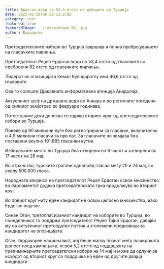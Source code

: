 ```yaml
---
title: Ердоган води со 53,4 отсто на изборите во Турција
date: 2023-05-29T06:30:13.279Z
category: свет
featured: true
featuredImage: ../img/erdogan-54-.jpg
author: Вардарски
---
```

Претседателските избори во Турција завршија и почна пребројувањето на гласачките ливчиња.

Претседателот Реџеп Ердоган води со 53,4 отсто од гласовите со преброени 82 отсто од гласачките ливчиња.

Лидерот на опозицијата Кемал Кулчдароглу има 46,6 отсто од гласовите.

Ова го соопшти Државната информативна агенција Анадолија.

Актуелниот шеф на државата води во Анкара и во регионите погодени од силниот земјотрес во февруари годинава.

Потсетуваме дека денеска се одржа вториот круг од претседателските избори во Турција.

Повеќе од 60 милиони луѓе беа регистрирани за гласање, вклучително и 4,9 милиони гласачи за прв пат. За гласачите во земјава беа поставени вкупно 191.885 гласачки кутии.

Избирачките места во Турција беа отворени во 8 часот и затворени во 17 часот на 28 мај.

Во странство, турските граѓани однапред гласаа меѓу 20 и 24 мај, со околу 500.000 гласа.

Народната алијанса на претседателот Реџеп Ердоган освои мнозинство во парламентот додека претседателската трка продолжува во вториот круг.

Во првиот круг ниту еден кандидат не освои целосно мнозинство, иако Ердоган водеше.

Синан Оган, третопласираниот кандидат на изборите во Турција, во понеделникот го поддржа претседателот Реџеп Тајип Ердоган, давајќи му на актуелниот претседател поттик и зголемени предизвици за кандидатот на опозицијата.

Оган, тврдокорен националист, кој беше малку познат меѓу пошироката јавност пред кампањата, освои 5,2 отсто од поддршката на прелиминарните претседателски избори на 14 мај и може да одлучи за исходот од вториот круг со поддршка на еден од другите двајца кандидати.